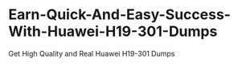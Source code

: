 # Earn-Quick-And-Easy-Success-With-Huawei-H19-301-Dumps
Get High Quality and Real Huawei H19-301 Dumps
